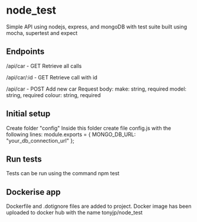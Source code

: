# node_test
Simple API using nodejs, express, and mongoDB with test suite built using mocha, supertest and expect


Endpoints
-------------------------------------------------------------
/api/car - GET
Retrieve all calls

/api/car/:id - GET
Retrieve call with id

/api/car - POST
Add new car
Request body:
make: string, required
model: string, required
colour: string, required


Initial setup
------------------------------------------------------------
Create folder "config" 
Inside this folder create file config.js with the following lines:
module.exports = {
	MONGO_DB_URL: "your_db_connection_url"
};


Run tests
-------------------------------------------------------------
Tests can be run using the command npm test


Dockerise app
--------------------------------------------------------------
Dockerfile and .dotignore files are added to project. 
Docker image has been uploaded to docker hub with the name tonyjp/node_test
